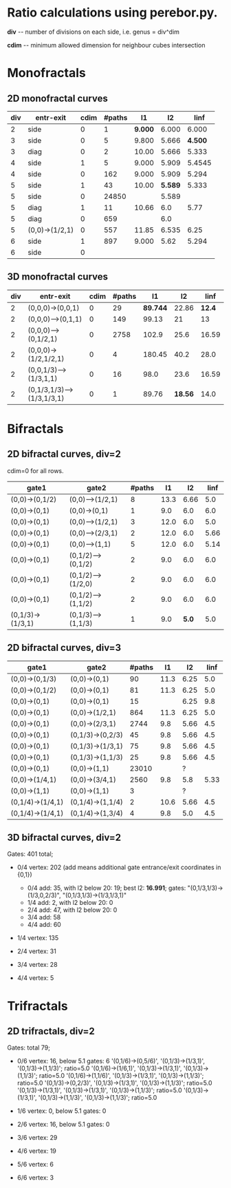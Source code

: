 # Ratio calculations using perebor.py.

**div** -- number of divisions on each side, i.e. genus = div^dim

**cdim** -- minimum allowed dimension for neighbour cubes intersection

# Monofractals

## 2D monofractal curves

|div|entr-exit      |cdim|#paths|l1   |l2   |linf |
|---|---------------|----|------|-----|-----|-----|
|2  |side           |0   |1     |**9.000**|6.000|6.000|
|3  |side           |0   |5     |9.800|5.666|**4.500**|
|3  |diag           |0   |2     |10.00|5.666|5.333|
|4  |side           |1   |5     |9.000|5.909|5.4545|
|4  |side           |0   |162   |9.000|5.909|5.294|
|5  |side           |1   |43    |10.00|**5.589**|5.333|
|5  |side           |0   |24850 |     |5.589|     |
|5  |diag           |1   |11    |10.66|6.0  |5.77 |
|5  |diag           |0   |659   |     |6.0  |     |
|5  |(0,0)->(1/2,1) |0   |557   |11.85|6.535|6.25 |
|6  |side           |1   |897   |9.000|5.62 |5.294|
|6  |side           |0   |      |     |     |     |

## 3D monofractal curves

|div|entr-exit              |cdim|#paths|l1   |l2   |linf |
|---|-----------------------|----|------|-----|-----|-----|
|2  |(0,0,0)->(0,0,1)       |0   |29    |**89.744**|22.86|**12.4**|
|2  |(0,0,0)-->(0,1,1)      |0   |149   |99.13|21   |13   |
|2  |(0,0,0)-->(0,1/2,1)    |0   |2758  |102.9|25.6 |16.59|
|2  |(0,0,0)->(1/2,1/2,1)   |0   |4     |180.45|40.2 |28.0|
|2  |(0,0,1/3)-->(1/3,1,1)  |0   |16    |98.0 |23.6 |16.59|
|2  |(0,1/3,1/3)-->(1/3,1/3,1)|0 |1     |89.76|**18.56**|14.0 |


# Bifractals

## 2D bifractal curves, div=2

cdim=0 for all rows.

|gate1           |gate2            |#paths|l1  |l2  |linf|
|----------------|-----------------|------|----|----|----|
|(0,0)->(0,1/2)  |(0,0)-->(1/2,1)  |8     |13.3|6.66|5.0 |
|(0,0)->(0,1)    |(0,0)->(0,1)     |1     |9.0 |6.0 |6.0 |
|(0,0)->(0,1)    |(0,0)-->(1/2,1)  |3     |12.0|6.0 |5.0 |
|(0,0)->(0,1)    |(0,0)-->(2/3,1)  |2     |12.0|6.0 |5.66|
|(0,0)->(0,1)    |(0,0)-->(1,1)    |5     |12.0|6.0 |5.14|
|(0,0)->(0,1)    |(0,1/2)-->(0,1/2)|2     |9.0 |6.0 |6.0 |
|(0,0)->(0,1)    |(0,1/2)-->(1/2,0)|2     |9.0 |6.0 |6.0 |
|(0,0)->(0,1)    |(0,1/2)-->(1,1/2)|2     |9.0 |6.0 |6.0 |
|(0,1/3)->(1/3,1)|(0,1/3)-->(1,1/3)|1     |9.0 |**5.0**|5.0 |

## 2D bifractal curves, div=3

|gate1           |gate2            |#paths|l1  |l2  |linf|
|----------------|-----------------|------|----|----|----|
|(0,0)->(0,1/3)  |(0,0)->(0,1)     |90    |11.3|6.25|5.0 |
|(0,0)->(0,1/2)  |(0,0)->(0,1)     |81    |11.3|6.25|5.0 |
|(0,0)->(0,1)    |(0,0)->(0,1)     |15    |    |6.25|9.8 |
|(0,0)->(0,1)    |(0,0)->(1/2,1)   |864   |11.3|6.25|5.0 |
|(0,0)->(0,1)    |(0,0)->(2/3,1)   |2744  |9.8 |5.66|4.5 |
|(0,0)->(0,1)    |(0,1/3)->(0,2/3) |45    |9.8 |5.66|4.5 |
|(0,0)->(0,1)    |(0,1/3)->(1/3,1) |75    |9.8 |5.66|4.5 |
|(0,0)->(0,1)    |(0,1/3)->(1,1/3) |25    |9.8 |5.66|4.5 |
|(0,0)->(0,1)    |(0,0)->(1,1)     |23010 |    |?   |    |
|(0,0)->(1/4,1)  |(0,0)->(3/4,1)   |2560  |9.8 |5.8 |5.33|
|(0,0)->(1,1)    |(0,0)->(1,1)     |3     |    |?   |    |
|(0,1/4)->(1/4,1)|(0,1/4)->(1,1/4) |2     |10.6|5.66|4.5 |
|(0,1/4)->(1/4,1)|(0,1/4)->(1,3/4) |4     |9.8 |5.0 |4.5 |

## 3D bifractal curves, div=2

Gates: 401 total;

* 0/4 vertex: 202
(add means additional gate entrance/exit coordinates in {0,1})
  * 0/4 add: 35, with l2 below 20: 19; best l2: **16.991**; gates: "(0,1/3,1/3)->(1/3,0,2/3)", "(0,1/3,1/3)->(1/3,1/3,1)"
  * 1/4 add: 2, with l2 below 20: 0
  * 2/4 add: 47, with l2 below 20: 0
  * 3/4 add: 58
  * 4/4 add: 60

* 1/4 vertex: 135
* 2/4 vertex: 31
* 3/4 vertex: 28
* 4/4 vertex: 5

# Trifractals

## 2D trifractals, div=2

Gates: total 79;

* 0/6 vertex: 16, below 5.1 gates: 6
'(0,1/6)->(0,5/6)', '(0,1/3)->(1/3,1)', '(0,1/3)->(1,1/3)'; ratio=5.0
'(0,1/6)->(1/6,1)', '(0,1/3)->(1/3,1)', '(0,1/3)->(1,1/3)'; ratio=5.0
'(0,1/6)->(1,1/6)', '(0,1/3)->(1/3,1)', '(0,1/3)->(1,1/3)'; ratio=5.0
'(0,1/3)->(0,2/3)', '(0,1/3)->(1/3,1)', '(0,1/3)->(1,1/3)'; ratio=5.0
'(0,1/3)->(1/3,1)', '(0,1/3)->(1/3,1)', '(0,1/3)->(1,1/3)'; ratio=5.0
'(0,1/3)->(1/3,1)', '(0,1/3)->(1,1/3)', '(0,1/3)->(1,1/3)'; ratio=5.0

* 1/6 vertex: 0, below 5.1 gates: 0
* 2/6 vertex: 16, below 5.1 gates: 0
* 3/6 vertex: 29
* 4/6 vertex: 19
* 5/6 vertex: 6
* 6/6 vertex: 3
